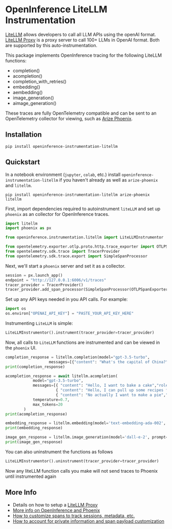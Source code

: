 # OpenInference LiteLLM Instrumentation

[LiteLLM](https://github.com/BerriAI/litellm) allows developers to call all LLM APIs using the openAI format. [LiteLLM Proxy](https://docs.litellm.ai/docs/simple_proxy) is a proxy server to call 100+ LLMs in OpenAI format. Both are supported by this auto-instrumentation.

This package implements OpenInference tracing for the following LiteLLM functions:
- completion()
- acompletion()
- completion_with_retries()
- embedding()
- aembedding()
- image_generation()
- aimage_generation()

These traces are fully OpenTelemetry compatible and can be sent to an OpenTelemetry collector for viewing, such as [Arize Phoenix](https://github.com/Arize-ai/phoenix).


## Installation

```shell
pip install openinference-instrumentation-litellm
```

## Quickstart

In a notebook environment (`jupyter`, `colab`, etc.) install `openinference-instrumentation-litellm` if you haven't already as well as `arize-phoenix` and `litellm`.


```shell
pip install openinference-instrumentation-litellm arize-phoenix litellm
```

First, import dependencies required to autoinstrument `liteLLM` and set up `phoenix` as an collector for OpenInference traces.

```python
import litellm
import phoenix as px

from openinference.instrumentation.litellm import LiteLLMInstrumentor

from opentelemetry.exporter.otlp.proto.http.trace_exporter import OTLPSpanExporter
from opentelemetry.sdk.trace import TracerProvider
from opentelemetry.sdk.trace.export import SimpleSpanProcessor
```

Next, we'll start a `phoenix` server and set it as a collector.

```python
session = px.launch_app()
endpoint = "http://127.0.0.1:6006/v1/traces"
tracer_provider = TracerProvider()
tracer_provider.add_span_processor(SimpleSpanProcessor(OTLPSpanExporter(endpoint)))
```

Set up any API keys needed in you API calls. For example:

```python
import os
os.environ["OPENAI_API_KEY"] = "PASTE_YOUR_API_KEY_HERE"
```

Instrumenting `LiteLLM` is simple:

```python
LiteLLMInstrumentor().instrument(tracer_provider=tracer_provider)
```

Now, all calls to `LiteLLM` functions are instrumented and can be viewed in the `phoenix` UI.

```python
completion_response = litellm.completion(model="gpt-3.5-turbo", 
                   messages=[{"content": "What's the capital of China?", "role": "user"}])
print(completion_response)
```

```python
acompletion_response = await litellm.acompletion(
            model="gpt-3.5-turbo",
            messages=[{ "content": "Hello, I want to bake a cake","role": "user"},
                      { "content": "Hello, I can pull up some recipes for cakes.","role": "assistant"},
                      { "content": "No actually I want to make a pie","role": "user"},],
            temperature=0.7,
            max_tokens=20
        )
print(acompletion_response)
```

```python
embedding_response = litellm.embedding(model='text-embedding-ada-002', input=["good morning!"])
print(embedding_response)
```

```python
image_gen_response = litellm.image_generation(model='dall-e-2', prompt="cute baby otter")
print(image_gen_response)
```

You can also uninstrument the functions as follows
```python
LiteLLMInstrumentor().uninstrument(tracer_provider=tracer_provider)
```
Now any liteLLM function calls you make will not send traces to Phoenix until instrumented again

## More Info

* Details on how to setup a [LiteLLM Proxy](https://docs.litellm.ai/docs/observability/arize_integration)
* [More info on OpenInference and Phoenix](https://docs.arize.com/phoenix)
* [How to customize spans to track sessions, metadata, etc.](https://github.com/Arize-ai/openinference/tree/main/python/openinference-instrumentation#customizing-spans)
* [How to account for private information and span payload customization](https://github.com/Arize-ai/openinference/tree/main/python/openinference-instrumentation#tracing-configuration)
